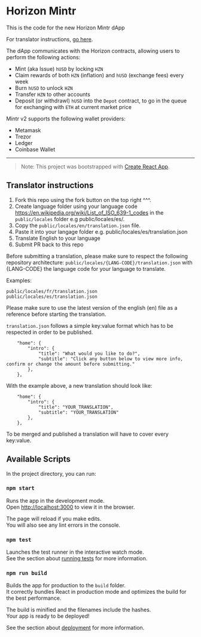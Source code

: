 
# Horizon Mintr

This is the code for the new Horizon Mintr dApp

For translator instructions, [go here](#translator-instructions).

The dApp communicates with the Horizon contracts, allowing users to perform the following actions:

- Mint (aka Issue) `hUSD` by locking `HZN`
- Claim rewards of both `HZN` (inflation) and `hUSD` (exchange fees) every week
- Burn `hUSD` to unlock `HZN`
- Transfer `HZN` to other accounts
- Deposit (or withdrawl) `hUSD` into the `Depot` contract, to go in the queue for exchanging with `ETH` at current market price

Mintr v2 supports the following wallet providers:

- Metamask
- Trezor
- Ledger
- Coinbase Wallet

---

> Note: This project was bootstrapped with [Create React App](https://github.com/facebook/create-react-app).

## Translator instructions

1. Fork this repo using the fork button on the top right ^^^.
2. Create language folder using your language code https://en.wikipedia.org/wiki/List_of_ISO_639-1_codes in the `public/locales` folder e.g public/locales/es/.
3. Copy the `public/locales/en/translation.json` file.
4. Paste it into your langage folder e.g. public/locales/es/translation.json
5. Translate English to your language
6. Submit PR back to this repo

Before submitting a translation, please make sure to respect the following repository architecture:
`public/locales/{LANG-CODE}/translation.json`
with {LANG-CODE} the language code for your language to translate.

Examples:

```
public/locales/fr/translation.json
public/locales/es/translation.json
```

Please make sure to use the latest version of the english (en) file as a reference before starting the translation.

`translation.json` follows a simple key:value format which has to be respected in order to be published.

```
	"home": {
		"intro": {
			"title": "What would you like to do?",
			"subtitle": "Click any button below to view more info, confirm or change the amount before submitting."
		},
	},
```

With the example above, a new translation should look like:

```
	"home": {
		"intro": {
			"title": "YOUR_TRANSLATION",
			"subtitle": "YOUR_TRANSLATION"
		},
	},
```

To be merged and published a translation will have to cover every key:value.

## Available Scripts

In the project directory, you can run:

### `npm start`

Runs the app in the development mode.<br>
Open [http://localhost:3000](http://localhost:3000) to view it in the browser.

The page will reload if you make edits.<br>
You will also see any lint errors in the console.

### `npm test`

Launches the test runner in the interactive watch mode.<br>
See the section about [running tests](https://facebook.github.io/create-react-app/docs/running-tests) for more information.

### `npm run build`

Builds the app for production to the `build` folder.<br>
It correctly bundles React in production mode and optimizes the build for the best performance.

The build is minified and the filenames include the hashes.<br>
Your app is ready to be deployed!

See the section about [deployment](https://facebook.github.io/create-react-app/docs/deployment) for more information.
